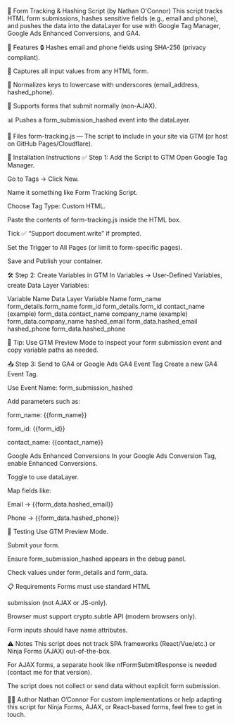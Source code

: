 🧩 Form Tracking & Hashing Script (by Nathan O'Connor)
This script tracks HTML form submissions, hashes sensitive fields (e.g., email and phone), and pushes the data into the dataLayer for use with Google Tag Manager, Google Ads Enhanced Conversions, and GA4.

📌 Features
🔒 Hashes email and phone fields using SHA-256 (privacy compliant).

🔎 Captures all input values from any HTML form.

🧼 Normalizes keys to lowercase with underscores (email_address, hashed_phone).

🧠 Supports forms that submit normally (non-AJAX).

📊 Pushes a form_submission_hashed event into the dataLayer.

📂 Files
form-tracking.js — The script to include in your site via GTM (or host on GitHub Pages/Cloudflare).

🚀 Installation Instructions
✅ Step 1: Add the Script to GTM
Open Google Tag Manager.

Go to Tags → Click New.

Name it something like Form Tracking Script.

Choose Tag Type: Custom HTML.

Paste the contents of form-tracking.js inside the HTML box.

Tick ✅ “Support document.write” if prompted.

Set the Trigger to All Pages (or limit to form-specific pages).

Save and Publish your container.

🛠 Step 2: Create Variables in GTM
In Variables → User-Defined Variables, create Data Layer Variables:

Variable Name	Data Layer Variable Name
form_name	form_details.form_name
form_id	form_details.form_id
contact_name (example)	form_data.contact_name
company_name (example)	form_data.company_name
hashed_email	form_data.hashed_email
hashed_phone	form_data.hashed_phone

🧠 Tip: Use GTM Preview Mode to inspect your form submission event and copy variable paths as needed.

📤 Step 3: Send to GA4 or Google Ads
GA4 Event Tag
Create a new GA4 Event Tag.

Use Event Name: form_submission_hashed

Add parameters such as:

form_name: {{form_name}}

form_id: {{form_id}}

contact_name: {{contact_name}}

Google Ads Enhanced Conversions
In your Google Ads Conversion Tag, enable Enhanced Conversions.

Toggle to use dataLayer.

Map fields like:

Email → {{form_data.hashed_email}}

Phone → {{form_data.hashed_phone}}

🧪 Testing
Use GTM Preview Mode.

Submit your form.

Ensure form_submission_hashed appears in the debug panel.

Check values under form_details and form_data.

📋 Requirements
Forms must use standard HTML <form> submission (not AJAX or JS-only).

Browser must support crypto.subtle API (modern browsers only).

Form inputs should have name attributes.

⚠️ Notes
This script does not track SPA frameworks (React/Vue/etc.) or Ninja Forms (AJAX) out-of-the-box.

For AJAX forms, a separate hook like nfFormSubmitResponse is needed (contact me for that version).

The script does not collect or send data without explicit form submission.

🧑‍💻 Author
Nathan O’Connor
For custom implementations or help adapting this script for Ninja Forms, AJAX, or React-based forms, feel free to get in touch.
